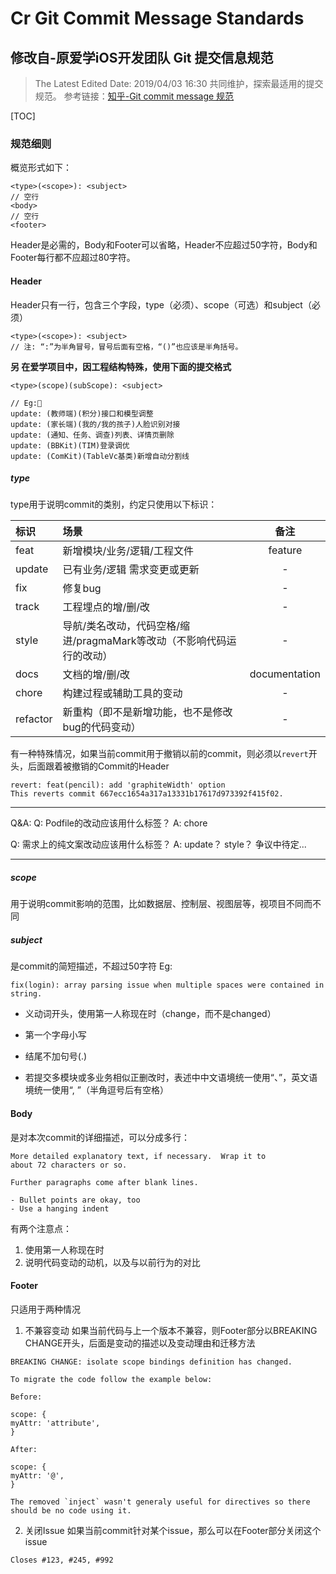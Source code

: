 # Cr Git Commit Message Standards
## 修改自-原爱学iOS开发团队 Git 提交信息规范

> The Latest Edited Date: 2019/04/03 16:30
> 共同维护，探索最适用的提交规范。
> 参考链接：[知乎-Git commit message 规范](https://zhuanlan.zhihu.com/p/69989048)

[TOC]

### 规范细则
概览形式如下：
```
<type>(<scope>): <subject>
// 空行
<body>
// 空行
<footer>
```
Header是必需的，Body和Footer可以省略，Header不应超过50字符，Body和Footer每行都不应超过80字符。

#### Header
Header只有一行，包含三个字段，type（必须）、scope（可选）和subject（必须）
```
<type>(<scope>): <subject>
// 注: “:”为半角冒号，冒号后面有空格，“()”也应该是半角括号。
```
**另 在爱学项目中，因工程结构特殊，使用下面的提交格式**
```
<type>(scope)(subScope): <subject>

// Eg:🌰
update: (教师端)(积分)接口和模型调整
update: (家长端)(我的/我的孩子)人脸识别对接
update: (通知、任务、调查)列表、详情页删除
update: (BBKit)(TIM)登录调优
update: (ComKit)(TableVc基类)新增自动分割线

```

##### type
type用于说明commit的类别，约定只使用以下标识：

| 标识 | 场景 | 备注 | 
| :--- | :--------------- | :---: |
| feat | 新增模块/业务/逻辑/工程文件 | feature | 
| update | 已有业务/逻辑 需求变更或更新 | - | 
| fix | 修复bug | - | 
| track | 工程埋点的增/删/改 | - | 
| style | 导航/类名改动，代码空格/缩进/pragmaMark等改动（不影响代码运行的改动） | - | 
| docs | 文档的增/删/改 | documentation | 
| chore | 构建过程或辅助工具的变动 | - | 
| refactor | 新重构（即不是新增功能，也不是修改bug的代码变动） | - | 

有一种特殊情况，如果当前commit用于撤销以前的commit，则必须以`revert`开头，后面跟着被撤销的Commit的Header
```
revert: feat(pencil): add 'graphiteWidth' option
This reverts commit 667ecc1654a317a13331b17617d973392f415f02.
```

- - -
Q&A:
Q: Podfile的改动应该用什么标签？
A: chore

Q: 需求上的纯文案改动应该用什么标签？
A: update？ style？ 争议中待定...
- - -

##### scope
用于说明commit影响的范围，比如数据层、控制层、视图层等，视项目不同而不同

##### subject
是commit的简短描述，不超过50字符
Eg:
```
fix(login): array parsing issue when multiple spaces were contained in string.
```
* 义动词开头，使用第一人称现在时（change，而不是changed）
* 第一个字母小写
* 结尾不加句号(.)

* 若提交多模块或多业务相似正删改时，表述中中文语境统一使用“、”，英文语境统一使用“, ”（半角逗号后有空格）

#### Body
是对本次commit的详细描述，可以分成多行：
```
More detailed explanatory text, if necessary.  Wrap it to 
about 72 characters or so. 

Further paragraphs come after blank lines.

- Bullet points are okay, too
- Use a hanging indent
```
有两个注意点： 
1. 使用第一人称现在时 
2. 说明代码变动的动机，以及与以前行为的对比

#### Footer
只适用于两种情况

1. 不兼容变动
如果当前代码与上一个版本不兼容，则Footer部分以BREAKING CHANGE开头，后面是变动的描述以及变动理由和迁移方法

```
BREAKING CHANGE: isolate scope bindings definition has changed.

To migrate the code follow the example below:

Before:

scope: {
myAttr: 'attribute',
}

After:

scope: {
myAttr: '@',
}

The removed `inject` wasn't generaly useful for directives so there should be no code using it.
```

2. 关闭Issue
如果当前commit针对某个issue，那么可以在Footer部分关闭这个issue
```
Closes #123, #245, #992
```


